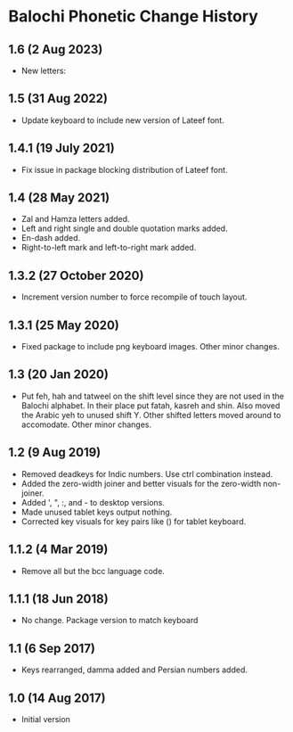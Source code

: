 Balochi Phonetic Change History
===============================

1.6 (2 Aug 2023)
-----------------
* New letters: 

1.5 (31 Aug 2022)
-----------------
* Update keyboard to include new version of Lateef font.

1.4.1 (19 July 2021)
--------------------
* Fix issue in package blocking distribution of Lateef font.

1.4 (28 May 2021)
-----------------
* Zal and Hamza letters added.
* Left and right single and double quotation marks added.
* En-dash added.
* Right-to-left mark and left-to-right mark added.

1.3.2 (27 October 2020)
-----------------------
* Increment version number to force recompile of touch layout.

1.3.1 (25 May 2020)
-------------------
* Fixed package to include png keyboard images. Other minor changes.

1.3 (20 Jan 2020)
-----------------
* Put feh, hah and tatweel on the shift level since they are not used in the
Balochi alphabet. In their place put fatah, kasreh and shin. Also moved the
Arabic yeh to unused shift Y. Other shifted letters moved around to accomodate.
Other minor changes.

1.2 (9 Aug 2019)
----------------
* Removed deadkeys for Indic numbers. Use ctrl combination instead.
* Added the zero-width joiner and better visuals for the zero-width non-joiner.
* Added ', ", :, and - to desktop versions.
* Made unused tablet keys output nothing.
* Corrected key visuals for key pairs like () for tablet keyboard.

1.1.2 (4 Mar 2019)
------------------
* Remove all but the bcc language code.

1.1.1 (18 Jun 2018)
-------------------
* No change. Package version to match keyboard

1.1 (6 Sep 2017)
----------------
* Keys rearranged, damma added and Persian numbers added.

1.0 (14 Aug 2017)
-----------------
* Initial version

